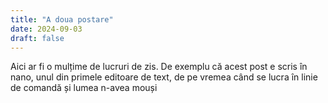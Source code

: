```yaml
---
title: "A doua postare"
date: 2024-09-03
draft: false
---
```


Aici ar fi o mulțime de lucruri de zis. De exemplu că acest post e scris în nano, unul din primele editoare de text, de pe vremea când se lucra în linie de comandă și lumea n-avea mouși


